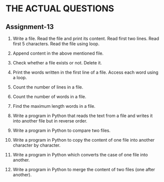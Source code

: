 # THE ACTUAL QUESTIONS

## Assignment-13

1) Write a file. Read the file and print its content. Read first two lines. Read first 5 characters. Read the file using loop.

2) Append content in the above mentioned file.

3) Check whether a file exists or not. Delete it.

4) Print the words written in the first line of a file. Access each word using a loop.

5) Count the number of lines in a file.

6) Count the number of words in a file.

7) Find the maximum length words in a file.

8) Write a program in Python that reads the text from a file and writes it into another file but in reverse order.

9) Write a program in Python to compare two files.

10) Write a program in Python to copy the content of one file into another character by character.

11) Write a program in Python which converts the case of one file into another.

12) Write a program in Python to merge the content of two files (one after another).
